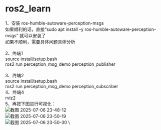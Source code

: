 # ros2_learn

1、安装 ros-humble-autoware-perception-msgs \
  如果顺利的话，直接“sudo apt install -y ros-humble-autoware-perception-msgs” 就可以安装了 \
  如果不顺利，需要具体问题具体分析 \
\
2、终端1 \
source install/setup.bash \
ros2 run perception_msg_demo perception_publisher \
\
3、终端2 \
source install/setup.bash \
ros2 run perception_msg_demo perception_subscriber \
4、终端4 \
rviz2 \
5、再按下图进行可视化：\
![截图 2025-07-06 23-48-12](https://github.com/user-attachments/assets/0da1aa61-8098-4006-9b68-9f0184f06175) \
![截图 2025-07-06 23-50-19](https://github.com/user-attachments/assets/56096b39-1a95-4903-a6df-da11af486b39) \
![截图 2025-07-06 23-50-30](https://github.com/user-attachments/assets/83db586e-5607-4b0c-a55f-5ef9f3cb692d) \
